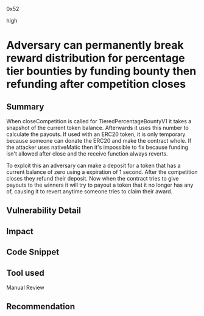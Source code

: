 0x52

high

# Adversary can permanently break reward distribution for percentage tier bounties by funding bounty then refunding after competition closes

## Summary

When closeCompetition is called for TieredPercentageBountyV1 it takes a snapshot of the current token balance. Afterwards it uses this number to calculate the payouts. If used with an ERC20 token, it is only temporary because someone can donate the ERC20 and make the contract whole. If the attacker uses nativeMatic then it's impossible to fix because funding isn't allowed after close and the receive function always reverts.

To exploit this an adversary can make a deposit for a token that has a current balance of zero using a expiration of 1 second. After the competition closes they refund their deposit. Now when the contract tries to give payouts to the winners it will try to payout a token that it no longer has any of, causing it to revert anytime someone tries to claim their award.

## Vulnerability Detail

## Impact

## Code Snippet

## Tool used

Manual Review

## Recommendation
